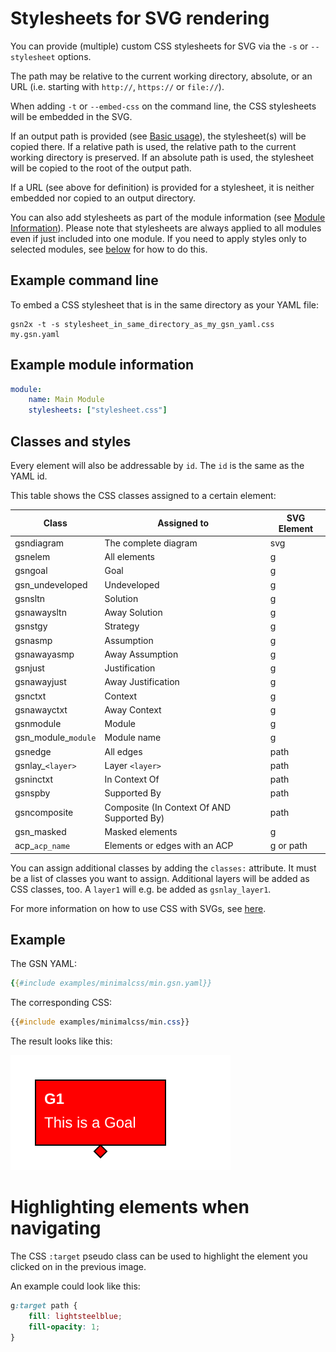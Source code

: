# Stylesheets for SVG rendering

You can provide (multiple) custom CSS stylesheets for SVG via the `-s` or `--stylesheet` options. 

The path may be relative to the current working directory, absolute, or an URL (i.e. starting with `http://`, `https://` or `file://`).

When adding `-t` or `--embed-css` on the command line, the CSS stylesheets will be embedded in the SVG. 

If an output path is provided (see [Basic usage](./basic_usage.md)), the stylesheet(s) will be copied there.
If a relative path is used, the relative path to the current working directory is preserved. 
If an absolute path is used, the stylesheet will be copied to the root of the output path.

If a URL (see above for definition) is provided for a stylesheet, it is neither embedded nor copied to an output directory.

You can also add stylesheets as part of the module information (see [Module Information](./mod_info.md)). 
Please note that stylesheets are always applied to all modules even if just included into one module.
If you need to apply styles only to selected modules, see [below](#classes-and-styles) for how to do this. 

## Example command line

To embed a CSS stylesheet that is in the same directory as your YAML file:

```console
gsn2x -t -s stylesheet_in_same_directory_as_my_gsn_yaml.css my.gsn.yaml
```

## Example module information

```yaml
module:
    name: Main Module
    stylesheets: ["stylesheet.css"]
```


## Classes and styles

Every element will also be addressable by `id`. The `id` is the same as the YAML id.

This table shows the CSS classes assigned to a certain element:

| Class               | Assigned to                                | SVG Element  |
|---------------------|--------------------------------------------|--------------|
| gsndiagram          | The complete diagram                       | svg          |
| gsnelem             | All elements                               | g            |
| gsngoal             | Goal                                       | g            |
| gsn_undeveloped     | Undeveloped                                | g            |
| gsnsltn             | Solution                                   | g            |
| gsnawaysltn         | Away Solution                              | g            |
| gsnstgy             | Strategy                                   | g            |
| gsnasmp             | Assumption                                 | g            | 
| gsnawayasmp         | Away Assumption                            | g            |
| gsnjust             | Justification                              | g            |
| gsnawayjust         | Away Justification                         | g            |
| gsnctxt             | Context                                    | g            |
| gsnawayctxt         | Away Context                               | g            |
| gsnmodule           | Module                                     | g            |
| gsn_module_`module` | Module name                                | g            |
| gsnedge             | All edges                                  | path         |
| gsnlay_`<layer>`    | Layer `<layer>`                            | path         |
| gsninctxt           | In Context Of                              | path         |
| gsnspby             | Supported By                               | path         | 
| gsncomposite        | Composite (In Context Of AND Supported By) | path         |
| gsn_masked          | Masked elements                            | g            |
| acp_`acp_name`      | Elements or edges with an ACP              | g or path    |      

You can assign additional classes by adding the `classes:` attribute. It must be a list of classes you want to assign. 
Additional layers will be added as CSS classes, too. A `layer1` will e.g. be added as `gsnlay_layer1`.

For more information on how to use CSS with SVGs, see [here](https://developer.mozilla.org/en-US/docs/Web/SVG/Tutorial/SVG_and_CSS).

## Example

The GSN YAML: 

```yaml
{{#include examples/minimalcss/min.gsn.yaml}}
```

The corresponding CSS:

```css
{{#include examples/minimalcss/min.css}}
```

The result looks like this:

![Styled Example](examples/minimalcss/min.gsn.svg)

# Highlighting elements when navigating

The CSS `:target` pseudo class can be used to highlight the element you clicked on in the previous image.

An example could look like this:

```css
g:target path {
    fill: lightsteelblue;
    fill-opacity: 1;
}
```



